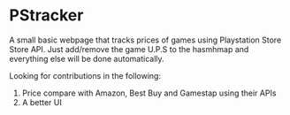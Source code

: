 # PStracker
A small basic webpage that tracks prices of games using Playstation Store Store API. 
Just add/remove the game U.P.S to the hasmhmap and everything else will be done automatically.

Looking for contributions in the following:
1. Price compare with Amazon, Best Buy and Gamestap using their APIs
2. A better UI
